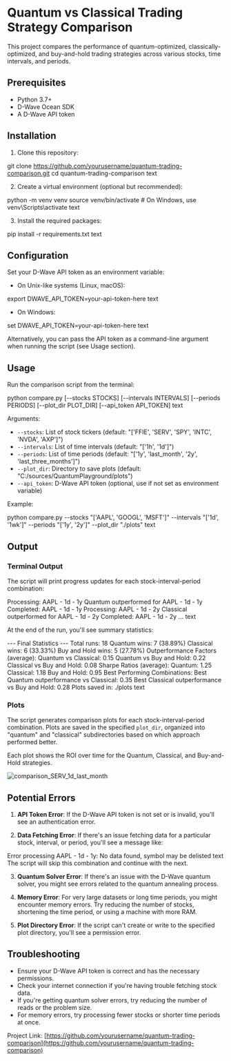 # Quantum vs Classical Trading Strategy Comparison

This project compares the performance of quantum-optimized, classically-optimized, and buy-and-hold trading strategies across various stocks, time intervals, and periods.

## Prerequisites

- Python 3.7+
- D-Wave Ocean SDK
- A D-Wave API token

## Installation

1. Clone this repository:

git clone https://github.com/yourusername/quantum-trading-comparison.git
cd quantum-trading-comparison
text

2. Create a virtual environment (optional but recommended):

python -m venv venv
source venv/bin/activate # On Windows, use venv\Scripts\activate
text

3. Install the required packages:

pip install -r requirements.txt
text

## Configuration

Set your D-Wave API token as an environment variable:

- On Unix-like systems (Linux, macOS):

export DWAVE_API_TOKEN=your-api-token-here
text

- On Windows:

set DWAVE_API_TOKEN=your-api-token-here
text

Alternatively, you can pass the API token as a command-line argument when running the script (see Usage section).

## Usage

Run the comparison script from the terminal:


python compare.py [--stocks STOCKS] [--intervals INTERVALS] [--periods PERIODS] [--plot_dir PLOT_DIR] [--api_token API_TOKEN]
text

Arguments:
- `--stocks`: List of stock tickers (default: "['FFIE', 'SERV', 'SPY', 'INTC', 'NVDA', 'AXP']")
- `--intervals`: List of time intervals (default: "['1h', '1d']")
- `--periods`: List of time periods (default: "['1y', 'last_month', '2y', 'last_three_months']")
- `--plot_dir`: Directory to save plots (default: "C:/sources/QuantumPlayground/plots")
- `--api_token`: D-Wave API token (optional, use if not set as environment variable)

Example:

python compare.py --stocks "['AAPL', 'GOOGL', 'MSFT']" --intervals "['1d', '1wk']" --periods "['1y', '2y']" --plot_dir "./plots"
text

## Output

### Terminal Output

The script will print progress updates for each stock-interval-period combination:


Processing: AAPL - 1d - 1y
Quantum outperformed for AAPL - 1d - 1y
Completed: AAPL - 1d - 1y
Processing: AAPL - 1d - 2y
Classical outperformed for AAPL - 1d - 2y
Completed: AAPL - 1d - 2y
...
text

At the end of the run, you'll see summary statistics:


--- Final Statistics ---
Total runs: 18
Quantum wins: 7 (38.89%)
Classical wins: 6 (33.33%)
Buy and Hold wins: 5 (27.78%)
Outperformance Factors (average):
Quantum vs Classical: 0.15
Quantum vs Buy and Hold: 0.22
Classical vs Buy and Hold: 0.08
Sharpe Ratios (average):
Quantum: 1.25
Classical: 1.18
Buy and Hold: 0.95
Best Performing Combinations:
Best Quantum outperformance vs Classical: 0.35
Best Classical outperformance vs Buy and Hold: 0.28
Plots saved in: ./plots
text

### Plots

The script generates comparison plots for each stock-interval-period combination. Plots are saved in the specified `plot_dir`, organized into "quantum" and "classical" subdirectories based on which approach performed better.

Each plot shows the ROI over time for the Quantum, Classical, and Buy-and-Hold strategies.

![comparison_SERV_1d_last_month](https://github.com/user-attachments/assets/04e4ae9a-dbdb-4396-981e-dc01411c4eb8)

## Potential Errors

1. **API Token Error**: If the D-Wave API token is not set or is invalid, you'll see an authentication error.

2. **Data Fetching Error**: If there's an issue fetching data for a particular stock, interval, or period, you'll see a message like:

Error processing AAPL - 1d - 1y: No data found, symbol may be delisted
text
The script will skip this combination and continue with the next.

3. **Quantum Solver Error**: If there's an issue with the D-Wave quantum solver, you might see errors related to the quantum annealing process.

4. **Memory Error**: For very large datasets or long time periods, you might encounter memory errors. Try reducing the number of stocks, shortening the time period, or using a machine with more RAM.

5. **Plot Directory Error**: If the script can't create or write to the specified plot directory, you'll see a permission error.

## Troubleshooting

- Ensure your D-Wave API token is correct and has the necessary permissions.
- Check your internet connection if you're having trouble fetching stock data.
- If you're getting quantum solver errors, try reducing the number of reads or the problem size.
- For memory errors, try processing fewer stocks or shorter time periods at once.

Project Link: [https://github.com/yourusername/quantum-trading-comparison](https://github.com/yourusername/quantum-trading-comparison)
